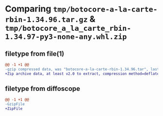 # Comparing `tmp/botocore-a-la-carte-rbin-1.34.96.tar.gz` & `tmp/botocore_a_la_carte_rbin-1.34.97-py3-none-any.whl.zip`

## filetype from file(1)

```diff
@@ -1 +1 @@
-gzip compressed data, was "botocore-a-la-carte-rbin-1.34.96.tar", last modified: Thu May  2 01:01:35 2024, max compression
+Zip archive data, at least v2.0 to extract, compression method=deflate
```

## filetype from diffoscope

```diff
@@ -1 +1 @@
-GzipFile
+ZipFile
```

